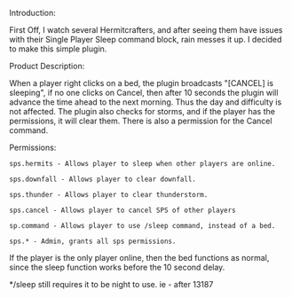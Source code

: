 Introduction:

First Off, I watch several Hermitcrafters, and after seeing them have issues with their Single Player Sleep command block, rain messes it up. I decided to make this simple plugin.


Product Description:

When a player right clicks on a bed, the plugin broadcasts "[CANCEL] <player> is sleeping", if no one clicks on Cancel, then after 10 seconds the plugin will advance the time ahead to the next morning. Thus the day and difficulty is not affected. The plugin also checks for storms, and if the player has the permissions, it will clear them. There is also a permission for the Cancel command.



Permissions:

    sps.hermits - Allows player to sleep when other players are online.

    sps.downfall - Allows player to clear downfall.

    sps.thunder - Allows player to clear thunderstorm.

    sps.cancel - Allows player to cancel SPS of other players
    
    sp.command - Allows player to use /sleep command, instead of a bed.

    sps.* - Admin, grants all sps permissions.


If the player is the only player online, then the bed functions as normal, since the sleep function works before the 10 second delay.

*/sleep still requires it to be night to use. ie - after 13187
